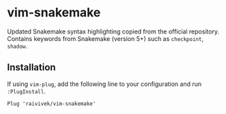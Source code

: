 # vim-snakemake

Updated Snakemake syntax highlighting copied from the official repository.
Contains keywords from Snakemake (version 5+) such as `checkpoint`, `shadow`.

## Installation

If using `vim-plug`, add the following line to your configuration and run `:PlugInstall`.

```
Plug 'raivivek/vim-snakemake'
```
